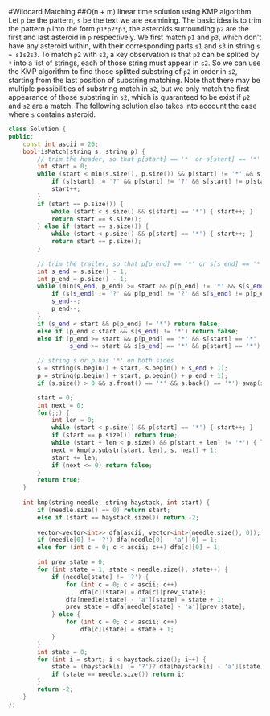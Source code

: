 #Wildcard Matching
##O(n + m) linear time solution using KMP algorithm
Let `p` be the pattern, `s` be the text we are examining. The basic idea is to trim the pattern `p` into the form `p1*p2*p3`, the asteroids surrounding `p2` are the first and last asteroid in `p` respectively. We first match `p1` and `p3`, which don't have any asteroid within, with their corresponding parts `s1` and `s3` in string `s = s1s2s3`. To match `p2` with `s2`, a key observation is that `p2` can be splited by `*` into a list of strings, each of those string must appear in `s2`. So we can use the KMP algorithm to find those splitted substring of `p2` in order in `s2`, starting from the last position of substring matching. Note that there may be multiple possibilities of substring match in `s2`, but we only match the first appearance of those substring in `s2`, which is guaranteed to be exist if `p2` and `s2` are a match. The following solution also takes into account the case where `s` contains asteroid.
```C++
class Solution {
public:
    const int ascii = 26;
    bool isMatch(string s, string p) {
        // trim the header, so that p[start] == '*' or s[start] == '*'
        int start = 0;
        while (start < min(s.size(), p.size()) && p[start] != '*' && s[start] != '*') {
            if (s[start] != '?' && p[start] != '?' && s[start] != p[start]) return false;
            start++;
        }
        if (start == p.size()) {
            while (start < s.size() && s[start] == '*') { start++; }
            return start == s.size();
        } else if (start == s.size()) {
            while (start < p.size() && p[start] == '*') { start++; }
            return start == p.size();
        }
        
        // trim the trailer, so that p[p_end] == '*' or s[s_end] == '*'
        int s_end = s.size() - 1;
        int p_end = p.size() - 1;
        while (min(s_end, p_end) >= start && p[p_end] != '*' && s[s_end] != '*') {
            if (s[s_end] != '?' && p[p_end] != '?' && s[s_end] != p[p_end]) return false;
            s_end--;
            p_end--;
        }
        if (s_end < start && p[p_end] != '*') return false;
        else if (p_end < start && s[s_end] != '*') return false;
        else if (p_end >= start && p[p_end] == '*' && s[start] == '*' || 
                 s_end >= start && s[s_end] == '*' && p[start] == '*') return true;

        // string s or p has '*' on both sides
        s = string(s.begin() + start, s.begin() + s_end + 1);
        p = string(p.begin() + start, p.begin() + p_end + 1);
        if (s.size() > 0 && s.front() == '*' && s.back() == '*') swap(s, p);

        start = 0;
        int next = 0;
        for(;;) {
            int len = 0;
            while (start < p.size() && p[start] == '*') { start++; }
            if (start == p.size()) return true;
            while (start + len < p.size() && p[start + len] != '*') { len++; }
            next = kmp(p.substr(start, len), s, next) + 1;
            start += len;
            if (next <= 0) return false;
        }
        return true;
    }
    
    int kmp(string needle, string haystack, int start) {
        if (needle.size() == 0) return start;
        else if (start == haystack.size()) return -2;
        
        vector<vector<int>> dfa(ascii, vector<int>(needle.size(), 0));
        if (needle[0] != '?') dfa[needle[0] - 'a'][0] = 1;
        else for (int c = 0; c < ascii; c++) dfa[c][0] = 1;

        int prev_state = 0;
        for (int state = 1; state < needle.size(); state++) {
            if (needle[state] != '?') {
                for (int c = 0; c < ascii; c++)
                    dfa[c][state] = dfa[c][prev_state];
                dfa[needle[state] - 'a'][state] = state + 1;
                prev_state = dfa[needle[state] - 'a'][prev_state];
            } else {
                for (int c = 0; c < ascii; c++)
                    dfa[c][state] = state + 1;
            }
        }
        int state = 0;
        for (int i = start; i < haystack.size(); i++) {
            state = (haystack[i] != '?')? dfa[haystack[i] - 'a'][state] : state + 1;
            if (state == needle.size()) return i;
        }
        return -2;
    }
};
```
